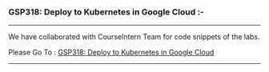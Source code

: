 ### GSP318: Deploy to Kubernetes in Google Cloud :-

----------------------------------------------------------------------------------------------------------------------------------------------

We have collaborated with CourseIntern Team for code snippets of the labs.

Please Go To : [GSP318: Deploy to Kubernetes in Google Cloud](https://www.courseintern.com/post/qwiklabs/challenge-labs/gsp318-deploy-to-kubernetes-in-google-cloud/)

----------------------------------------------------------------------------------------------------------------------------------------------
